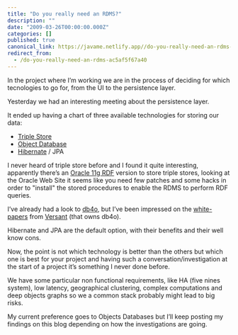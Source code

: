 ```yaml
---
title: "Do you really need an RDMS?"
description: ""
date: "2009-03-26T00:00:00.000Z"
categories: []
published: true
canonical_link: https://javame.netlify.app//do-you-really-need-an-rdms-ac5af5f67a40
redirect_from:
  - /do-you-really-need-an-rdms-ac5af5f67a40
---
```


In the project where I’m working we are in the process of deciding for which tecnologies to go for, from the UI to the persistence layer.

Yesterday we had an interesting meeting about the persistence layer.

It ended up having a chart of three available technologies for storing our data:

-   [Triple Store](http://en.wikipedia.org/wiki/Triple_Store)
-   [Object Database](http://en.wikipedia.org/wiki/Object_database)
-   [Hibernate](http://www.hibernate.org/) / JPA

I never heard of triple store before and I found it quite interesting, apparently there’s an [Oracle 11g RDF](http://www.oracle.com/technology/tech/semantic_technologies/index.html) version to store triple stores, looking at the Oracle Web Site it seems like you need few patches and some hacks in order to "install" the stored procedures to enable the RDMS to perform RDF queries.

I’ve already had a look to [db4o](http://www.db4o.com/), but I’ve been impressed on the [white-papers](http://www.versant.com/developer/resources/objectdatabase/whitepapers) from [Versant](http://www.versant.com/) (that owns db4o).

Hibernate and JPA are the default option, with their benefits and their well know cons.

Now, the point is not which technology is better than the others but which one is best for your project and having such a conversation/investigation at the start of a project it’s something I never done before.

We have some particular non functional requirements, like HA (five nines system), low latency, geographical clustering, complex computations and deep objects graphs so we a common stack probably might lead to big risks.

My current preference goes to Objects Databases but I’ll keep posting my findings on this blog depending on how the investigations are going.
